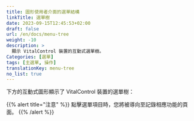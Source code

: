 ```yaml
---
title: 圖形使用者介面的選單結構
linkTitle: 選單樹
date: 2023-09-15T12:45:53+02:00
draft: false
url: /en/docs/menu-tree
weight: -10
description: >
  顯示 VitalControl 裝置的互動式選單樹。
Categories: [選單]
tags: [主選單, 操作]
translationKey: menu-tree
no_list: true
---
```


下方的互動式圖形顯示了 VitalControl 裝置的選單樹：

{{% alert title="注意" %}}
點擊選單項目時，您將被導向至記錄相應功能的頁面。
{{% /alert %}}

<object data="menu-tree.svg" type="image/svg+xml" width="1100" >
</object>
